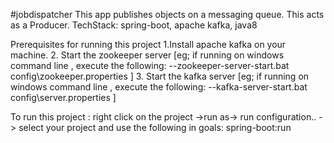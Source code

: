 #jobdispatcher
This app publishes objects on a messaging queue. This acts as a Producer.
TechStack: spring-boot, apache kafka, java8

Prerequisites for running this project
1.Install apache kafka on your machine.
2. Start the zookeeper server 
	[eg; if running on windows command line , execute the following:
		--zookeeper-server-start.bat config\zookeeper.properties
	]
3. Start the kafka server
	[eg; if running on windows command line , execute the following:
		--kafka-server-start.bat config\server.properties
	]
	
	
To run this project : 
right click on the project ->run as-> run configuration.. -> select your project and use the following in goals: 
spring-boot:run